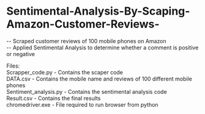 # Sentimental-Analysis-By-Scaping-Amazon-Customer-Reviews-

-- Scraped customer reviews of 100 mobile phones on Amazon <br/>                                                                                                                    -- Applied Sentimental Analysis to determine whether a comment is positive or negative<br/>

Files:<br/>
Scrapper_code.py         - Contains the scaper code <br/>
DATA.csv                 - Contains the mobile name and reviews of 100 different mobile phones<br/>
Sentiment_analysis.py - Contains the sentimental analysis code <br/>
Result.csv               - Contains the final results<br/>
chromedriver.exe         - File required to run browser from python<br/>
